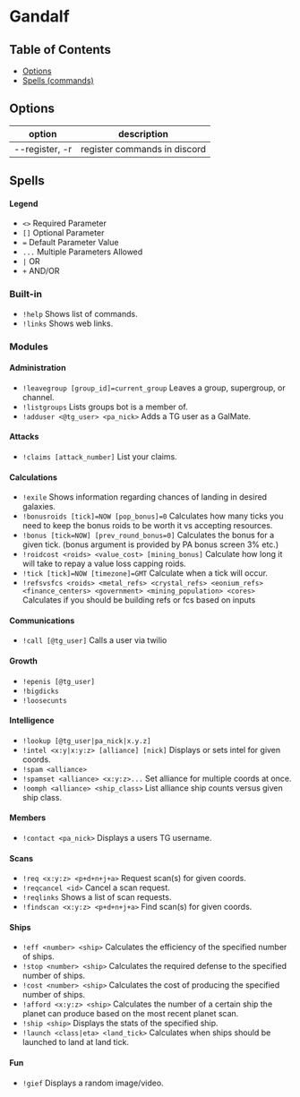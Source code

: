 # Gandalf

## Table of Contents
* [Options](#options)
* [Spells (commands)](#spells)

## Options
| option         | description                  |
|----------------|------------------------------|
| --register, -r | register commands in discord |

## Spells
#### Legend
* `<>` Required Parameter
* `[]` Optional Parameter
* `=` Default Parameter Value
* `...` Multiple Parameters Allowed
* `|` OR
* `+` AND/OR


### Built-in
* `!help` Shows list of commands.
* `!links` Shows web links.

### Modules
#### Administration
* `!leavegroup [group_id]=current_group` Leaves a group, supergroup, or channel.
* `!listgroups` Lists groups bot is a member of.
* `!adduser <@tg_user> <pa_nick>` Adds a TG user as a GalMate.

#### Attacks
* `!claims [attack_number]` List your claims.

#### Calculations
* `!exile` Shows information regarding chances of landing in desired galaxies.
* `!bonusroids [tick]=NOW [pop_bonus]=0` Calculates how many ticks you need to keep the bonus roids to be worth it vs accepting resources.
* `!bonus [tick=NOW] [prev_round_bonus=0]` Calculates the bonus for a given tick. (bonus argument is provided by PA bonus screen 3% etc.)
* `!roidcost <roids> <value_cost> [mining_bonus]` Calculate how long it will take to repay a value loss capping roids.
* `!tick [tick]=NOW [timezone]=GMT` Calculate when a tick will occur.
* `!refsvsfcs <roids> <metal_refs> <crystal_refs> <eonium_refs> <finance_centers> <government> <mining_population> <cores>` Calculates if you should be building refs or fcs based on inputs

#### Communications
* `!call [@tg_user]` Calls a user via twilio

#### Growth
* `!epenis [@tg_user]`
* `!bigdicks`
* `!loosecunts`

#### Intelligence
* `!lookup [@tg_user|pa_nick|x.y.z]`
* `!intel <x:y|x:y:z> [alliance] [nick]` Displays or sets intel for given coords.
* `!spam <alliance>`
* `!spamset <alliance> <x:y:z>...` Set alliance for multiple coords at once.
* `!oomph <alliance> <ship_class>` List alliance ship counts versus given ship class.

#### Members
* `!contact <pa_nick>` Displays a users TG username.

#### Scans
* `!req <x:y:z> <p+d+n+j+a>` Request scan(s) for given coords.
* `!reqcancel <id>` Cancel a scan request.
* `!reqlinks` Shows a list of scan requests.
* `!findscan <x:y:z> <p+d+n+j+a>` Find scan(s) for given coords.

#### Ships
* `!eff <number> <ship>` Calculates the efficiency of the specified number of ships.
* `!stop <number> <ship>` Calculates the required defense to the specified number of ships.
* `!cost <number> <ship>` Calculates the cost of producing the specified number of ships.
* `!afford <x:y:z> <ship>` Calculates the number of a certain ship the planet can produce based on the most recent planet scan.
* `!ship <ship>` Displays the stats of the specified ship.
* `!launch <class|eta> <land_tick>` Calculates when ships should be launched to land at land tick.

#### Fun
* `!gief` Displays a random image/video.